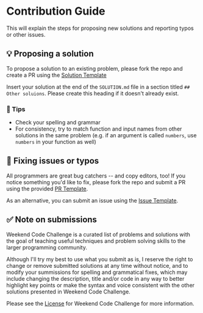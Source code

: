 # Contribution Guide

This will explain the steps for proposing new solutions and reporting typos or other issues.

## 💡 Proposing a solution

To propose a solution to an existing problem, please fork the repo and create a PR using the [Solution Template](https://github.com/shin10kudev/weekend-code-challenge/blob/master/SOLUTION_TEMPLATE.md)

Insert your solution at the end of the `SOLUTION.md` file in a section titled `## Other soluions`. Please create this heading if it doesn't already exist.

### 📝 Tips

- Check your spelling and grammar
- For consistency, try to match function and input names from other solutions in the same problem (e.g. if an argument is called `numbers`, use `numbers` in your function as well)

## 🐛 Fixing issues or typos

All programmers are great bug catchers -- and copy editors, too! If you notice something you'd like to fix, please fork the repo and submit a PR using the provided [PR Template](https://github.com/shin10kudev/weekend-code-challenge/blob/master/.github/PULL_REQUEST_TEMPLATE.md).

As an alternative, you can submit an issue using the [Issue Template](https://github.com/shin10kudev/weekend-code-challenge/blob/master/.github/ISSUE_TEMPLATE.md).

## ✅ Note on submissions

Weekend Code Challenge is a curated list of problems and solutions with the goal of teaching useful techniques and problem solving skills to the larger programming community.

Although I'll try my best to use what you submit as is, I reserve the right to change or remove submitted solutions at any time without notice, and to modify your summissions for spelling and grammatical fixes, which may include changing the description, title and/or code in any way to better highlight key points or make the syntax and voice consistent with the other solutions presented in Weekend Code Challenge.

Please see the [License](https://github.com/shin10kudev/weekend-code-challenge/blob/master/.github/LICENSE.md) for Weekend Code Challenge for more information.
